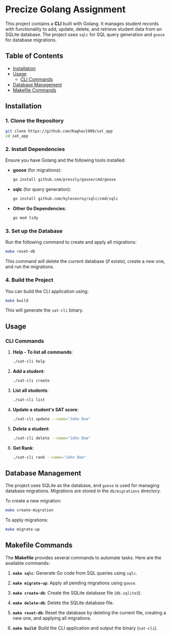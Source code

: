 # Precize Golang Assignment

This project contains a **CLI** built with Golang. It manages student records with functionality to add, update, delete, and retrieve student data from an SQLite database. The project uses `sqlc` for SQL query generation and `goose` for database migrations.

## Table of Contents

- [Installation](#installation)
- [Usage](#usage)
  - [CLI Commands](#cli-commands)
- [Database Management](#database-management)
- [Makefile Commands](#makefile-commands)

## Installation

### 1. Clone the Repository

```bash
git clone https://github.com/Raghav1909/sat_app
cd sat_app
```

### 2. Install Dependencies

Ensure you have Golang and the following tools installed:

- **goose** (for migrations):

  ```bash
  go install github.com/pressly/goose/cmd/goose
  ```

- **sqlc** (for query generation):

  ```bash
  go install github.com/kyleconroy/sqlc/cmd/sqlc
  ```

- **Other Go Dependencies**:

  ```bash
  go mod tidy
  ```

### 3. Set up the Database

Run the following command to create and apply all migrations:

```bash
make reset-db
```

This command will delete the current database (if exists), create a new one, and run the migrations.

### 4. Build the Project

You can build the CLI application using:

```bash
make build
```

This will generate the `sat-cli` binary.

## Usage

### CLI Commands

1. **Help - To list all commands**:

   ```bash
   ./sat-cli help
   ```

2. **Add a student**:

   ```bash
   ./sat-cli create
   ```

3. **List all students**:

   ```bash
   ./sat-cli list
   ```

4. **Update a student's SAT score**:

   ```bash
   ./sat-cli update --name="John Doe"
   ```

5. **Delete a student**:

   ```bash
   ./sat-cli delete --name="John Doe"
   ```
6. **Get Rank**:

   ```bash
   ./sat-cli rank --name="John Doe"
   ```
## Database Management

The project uses SQLite as the database, and `goose` is used for managing database migrations. Migrations are stored in the `db/migrations` directory.

To create a new migration:

```bash
make create-migration
```

To apply migrations:

```bash
make migrate-up
```

## Makefile Commands

The **Makefile** provides several commands to automate tasks. Here are the available commands:

1. **`make sqlc`**: Generate Go code from SQL queries using `sqlc`.
   
2. **`make migrate-up`**: Apply all pending migrations using `goose`.

3. **`make create-db`**: Create the SQLite database file (`db.sqlite3`).

4. **`make delete-db`**: Delete the SQLite database file.

5. **`make reset-db`**: Reset the database by deleting the current file, creating a new one, and applying all migrations.

6. **`make build`**: Build the CLI application and output the binary (`sat-cli`).
